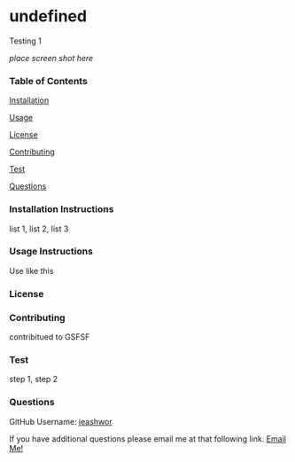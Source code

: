 # undefined

  Testing 1
  
  *place screen shot here*
  
  ### Table of Contents
  
  [Installation](installation-instructions)
  
  [Usage](#usage-instructions)
  
  [License](#license)
  
  [Contributing](#contributing)
  
  [Test](#test-instructions)
  
  [Questions](#questions)
  
  
  ### Installation Instructions

  list 1, list 2, list 3

  ### Usage Instructions

  Use like this

  ### License



  ### Contributing

  contribitued to GSFSF

  ### Test

  step 1, step 2

  ### Questions

  GitHub Username:    [jeashwor](https://github.com/jeashwor)

  If you have additional questions please email me at that following link.  [Email Me!](jeashwor@gmail.com)

